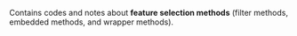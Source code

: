 Contains codes and notes about **feature selection methods** (filter methods, embedded methods, and wrapper methods).
